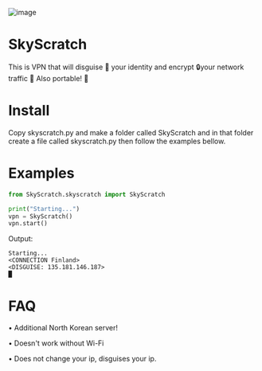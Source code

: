 
![image](https://user-images.githubusercontent.com/101386337/199218731-79686922-7e51-4e00-9c31-14b186e9964e.png)


# SkyScratch
This is VPN that will disguise 🥸 your identity and encrypt 🔒your network traffic 🚗
Also portable! 📱

# Install
Copy skyscratch.py and make a folder called SkyScratch and in that folder
create a file called skyscratch.py then follow the examples bellow.

# Examples
```python
from SkyScratch.skyscratch import SkyScratch

print("Starting...")
vpn = SkyScratch()
vpn.start()
```
Output:
```
Starting...
<CONNECTION Finland>
<DISGUISE: 135.181.146.187>
█
```

# FAQ
• Additional North Korean server!

• Doesn't work without Wi-Fi

• Does not change your ip, disguises your ip.

